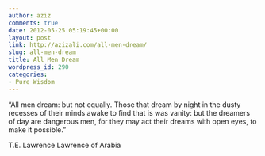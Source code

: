 ```yaml
---
author: aziz
comments: true
date: 2012-05-25 05:19:45+00:00
layout: post
link: http://azizali.com/all-men-dream/
slug: all-men-dream
title: All Men Dream
wordpress_id: 290
categories:
- Pure Wisdom
---
```


“All men dream: but not equally. Those that dream by night in the dusty recesses of
their minds awake to find that is was vanity: but the dreamers of day are dangerous
men, for they may act their dreams with open eyes, to make it possible.”

T.E. Lawrence
Lawrence of Arabia
